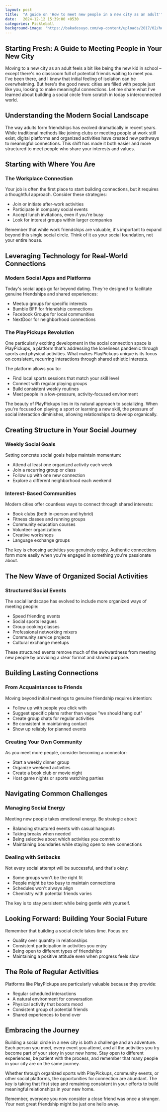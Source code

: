 ```yaml
---
layout: post
title:  "A guide on 'How to meet new people in a new city as an adult'"
date:   2024-12-12 15:39:00 +0530
categories: Pickleball
background-image: 'https://bakadesuyo.com/wp-content/uploads/2017/02/how-to-make-friends-as-an-adult.jpg'
---
```


## Starting Fresh: A Guide to Meeting People in Your New City

Moving to a new city as an adult feels a bit like being the new kid in school – except there's no classroom full of potential friends waiting to meet you. I've been there, and I know that initial feeling of isolation can be overwhelming. But here's the good news: cities are filled with people just like you, looking to make meaningful connections. Let me share what I've learned about building a social circle from scratch in today's interconnected world.

## Understanding the Modern Social Landscape

The way adults form friendships has evolved dramatically in recent years. While traditional methods like joining clubs or meeting people at work still exist, digital platforms and organized activities have created new pathways to meaningful connections. This shift has made it both easier and more structured to meet people who share your interests and values.

## Starting with Where You Are

### The Workplace Connection
Your job is often the first place to start building connections, but it requires a thoughtful approach. Consider these strategies:
- Join or initiate after-work activities
- Participate in company social events
- Accept lunch invitations, even if you're busy
- Look for interest groups within larger companies

Remember that while work friendships are valuable, it's important to expand beyond this single social circle. Think of it as your social foundation, not your entire house.

## Leveraging Technology for Real-World Connections

### Modern Social Apps and Platforms
Today's social apps go far beyond dating. They're designed to facilitate genuine friendships and shared experiences:
- Meetup groups for specific interests
- Bumble BFF for friendship connections
- Facebook Groups for local communities
- NextDoor for neighborhood connections

### The PlayPickups Revolution
One particularly exciting development in the social connection space is PlayPickups, a platform that's addressing the loneliness pandemic through sports and physical activities. What makes PlayPickups unique is its focus on consistent, recurring interactions through shared athletic interests.

The platform allows you to:
- Find local sports sessions that match your skill level
- Connect with regular playing groups
- Build consistent weekly routines
- Meet people in a low-pressure, activity-focused environment

The beauty of PlayPickups lies in its natural approach to socializing. When you're focused on playing a sport or learning a new skill, the pressure of social interaction diminishes, allowing relationships to develop organically.

## Creating Structure in Your Social Journey

### Weekly Social Goals
Setting concrete social goals helps maintain momentum:
- Attend at least one organized activity each week
- Join a recurring group or class
- Follow up with one new connection
- Explore a different neighborhood each weekend

### Interest-Based Communities

Modern cities offer countless ways to connect through shared interests:
- Book clubs (both in-person and hybrid)
- Fitness classes and running groups
- Community education courses
- Volunteer organizations
- Creative workshops
- Language exchange groups

The key is choosing activities you genuinely enjoy. Authentic connections form more easily when you're engaged in something you're passionate about.

## The New Wave of Organized Social Activities

### Structured Social Events
The social landscape has evolved to include more organized ways of meeting people:
- Speed friending events
- Social sports leagues
- Group cooking classes
- Professional networking mixers
- Community service projects
- Cultural exchange meetups

These structured events remove much of the awkwardness from meeting new people by providing a clear format and shared purpose.

## Building Lasting Connections

### From Acquaintances to Friends
Moving beyond initial meetings to genuine friendship requires intention:
- Follow up with people you click with
- Suggest specific plans rather than vague "we should hang out"
- Create group chats for regular activities
- Be consistent in maintaining contact
- Show up reliably for planned events

### Creating Your Own Community
As you meet more people, consider becoming a connector:
- Start a weekly dinner group
- Organize weekend activities
- Create a book club or movie night
- Host game nights or sports watching parties

## Navigating Common Challenges

### Managing Social Energy
Meeting new people takes emotional energy. Be strategic about:
- Balancing structured events with casual hangouts
- Taking breaks when needed
- Being selective about which activities you commit to
- Maintaining boundaries while staying open to new connections

### Dealing with Setbacks
Not every social attempt will be successful, and that's okay:
- Some groups won't be the right fit
- People might be too busy to maintain connections
- Schedules won't always align
- Chemistry with potential friends varies

The key is to stay persistent while being gentle with yourself.

## Looking Forward: Building Your Social Future

Remember that building a social circle takes time. Focus on:
- Quality over quantity in relationships
- Consistent participation in activities you enjoy
- Being open to different types of friendships
- Maintaining a positive attitude even when progress feels slow

## The Role of Regular Activities

Platforms like PlayPickups are particularly valuable because they provide:
- Regular scheduled interactions
- A natural environment for conversation
- Physical activity that boosts mood
- Consistent group of potential friends
- Shared experiences to bond over

## Embracing the Journey

Building a social circle in a new city is both a challenge and an adventure. Each person you meet, every event you attend, and all the activities you try become part of your story in your new home. Stay open to different experiences, be patient with the process, and remember that many people in your city are on the same journey.

Whether through organized sports with PlayPickups, community events, or other social platforms, the opportunities for connection are abundant. The key is taking that first step and remaining consistent in your efforts to build meaningful relationships in your new home.

Remember, everyone you now consider a close friend was once a stranger. Your next great friendship might be just one hello away.
